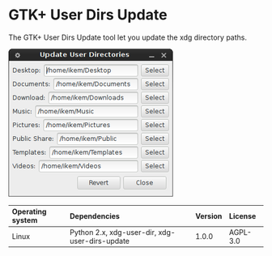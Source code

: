 # GTK+ User Dirs Update

The GTK+ User Dirs Update tool let you update the xdg directory paths.

!["Screenshot of the Gtk User Dirs Update tool"](https://github.com/ikem-krueger/gtk-user-dirs-update/blob/master/Screenshot.png)

| Operating system | Dependencies                                    | Version | License  |
| :--------------- | :---------------------------------------------- | :------ | :------- |
| Linux            | Python 2.x, xdg-user-dir, xdg-user-dirs-update  | 1.0.0   | AGPL-3.0 |
